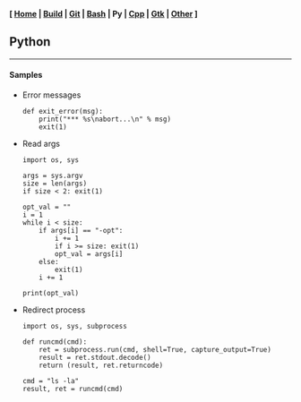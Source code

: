 <link href="style.css" rel="stylesheet"></link>

**[ [Home](00-Home.html) | [Build](05-Build.html) | [Git](10-Git.html) | [Bash](15-Bash.html) | Py | [Cpp](25-Cpp.html) | [Gtk](30-Gtk.html) | [Other](99-Other.html) ]**

## Python

---

#### Samples

* Error messages
    
    ```
    def exit_error(msg):
        print("*** %s\nabort...\n" % msg)
        exit(1)
    ```

* Read args
    
    ```
    import os, sys
    
    args = sys.argv
    size = len(args)
    if size < 2: exit(1)

    opt_val = ""
    i = 1
    while i < size:
        if args[i] == "-opt":
            i += 1
            if i >= size: exit(1)
            opt_val = args[i]
        else:
            exit(1)
        i += 1

    print(opt_val)
    ```

* Redirect process

    ```
    import os, sys, subprocess

    def runcmd(cmd):
        ret = subprocess.run(cmd, shell=True, capture_output=True)
        result = ret.stdout.decode()
        return (result, ret.returncode)
    
    cmd = "ls -la"
    result, ret = runcmd(cmd)
    ```


